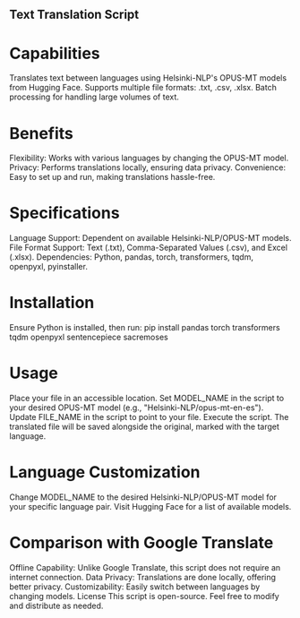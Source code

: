 ## Text Translation Script

# Capabilities
Translates text between languages using Helsinki-NLP's OPUS-MT models from Hugging Face.
Supports multiple file formats: .txt, .csv, .xlsx.
Batch processing for handling large volumes of text.

# Benefits
Flexibility: Works with various languages by changing the OPUS-MT model.
Privacy: Performs translations locally, ensuring data privacy.
Convenience: Easy to set up and run, making translations hassle-free.

# Specifications
Language Support: Dependent on available Helsinki-NLP/OPUS-MT models.
File Format Support: Text (.txt), Comma-Separated Values (.csv), and Excel (.xlsx).
Dependencies: Python, pandas, torch, transformers, tqdm, openpyxl, pyinstaller.

# Installation
Ensure Python is installed, then run:
pip install pandas torch transformers tqdm openpyxl sentencepiece sacremoses

# Usage
Place your file in an accessible location.
Set MODEL_NAME in the script to your desired OPUS-MT model (e.g., "Helsinki-NLP/opus-mt-en-es").
Update FILE_NAME in the script to point to your file.
Execute the script.
The translated file will be saved alongside the original, marked with the target language.

# Language Customization
Change MODEL_NAME to the desired Helsinki-NLP/OPUS-MT model for your specific language pair. Visit Hugging Face for a list of available models.

# Comparison with Google Translate
Offline Capability: Unlike Google Translate, this script does not require an internet connection.
Data Privacy: Translations are done locally, offering better privacy.
Customizability: Easily switch between languages by changing models.
License
This script is open-source. Feel free to modify and distribute as needed.